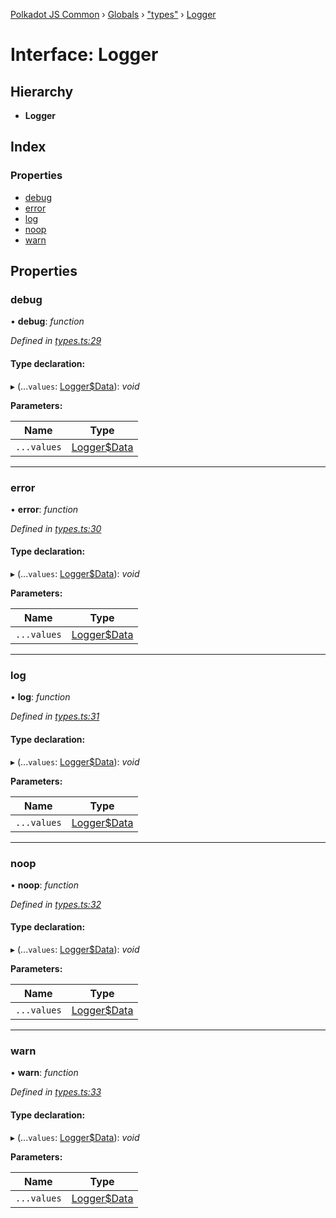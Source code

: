 [Polkadot JS Common](../README.md) › [Globals](../globals.md) › ["types"](../modules/_types_.md) › [Logger](_types_.logger.md)

# Interface: Logger

## Hierarchy

* **Logger**

## Index

### Properties

* [debug](_types_.logger.md#debug)
* [error](_types_.logger.md#error)
* [log](_types_.logger.md#log)
* [noop](_types_.logger.md#noop)
* [warn](_types_.logger.md#warn)

## Properties

###  debug

• **debug**: *function*

*Defined in [types.ts:29](https://github.com/polkadot-js/common/blob/af56c102/packages/util/src/types.ts#L29)*

#### Type declaration:

▸ (...`values`: [Logger$Data](../modules/_types_.md#loggerdata)): *void*

**Parameters:**

Name | Type |
------ | ------ |
`...values` | [Logger$Data](../modules/_types_.md#loggerdata) |

___

###  error

• **error**: *function*

*Defined in [types.ts:30](https://github.com/polkadot-js/common/blob/af56c102/packages/util/src/types.ts#L30)*

#### Type declaration:

▸ (...`values`: [Logger$Data](../modules/_types_.md#loggerdata)): *void*

**Parameters:**

Name | Type |
------ | ------ |
`...values` | [Logger$Data](../modules/_types_.md#loggerdata) |

___

###  log

• **log**: *function*

*Defined in [types.ts:31](https://github.com/polkadot-js/common/blob/af56c102/packages/util/src/types.ts#L31)*

#### Type declaration:

▸ (...`values`: [Logger$Data](../modules/_types_.md#loggerdata)): *void*

**Parameters:**

Name | Type |
------ | ------ |
`...values` | [Logger$Data](../modules/_types_.md#loggerdata) |

___

###  noop

• **noop**: *function*

*Defined in [types.ts:32](https://github.com/polkadot-js/common/blob/af56c102/packages/util/src/types.ts#L32)*

#### Type declaration:

▸ (...`values`: [Logger$Data](../modules/_types_.md#loggerdata)): *void*

**Parameters:**

Name | Type |
------ | ------ |
`...values` | [Logger$Data](../modules/_types_.md#loggerdata) |

___

###  warn

• **warn**: *function*

*Defined in [types.ts:33](https://github.com/polkadot-js/common/blob/af56c102/packages/util/src/types.ts#L33)*

#### Type declaration:

▸ (...`values`: [Logger$Data](../modules/_types_.md#loggerdata)): *void*

**Parameters:**

Name | Type |
------ | ------ |
`...values` | [Logger$Data](../modules/_types_.md#loggerdata) |
